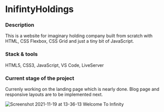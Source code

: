 # InifintyHoldings

### Description
This is a website for imaginary holding company built from scratch with HTML, CSS Flexbox, CSS Grid and just a tiny bit of JavaScript.

### Stack & tools
HTML5, CSS3, JavaScript, VS Code, LiveServer

### Current stage of the project
Currenly working on the landing page which is nearly done. Blog page and responsive layouts are to be implemented next.

![Screenshot 2021-11-19 at 13-36-13 Welcome To Infinity](https://user-images.githubusercontent.com/45717276/142624164-7acd3e36-421c-44d6-b69e-ba42da6f22a4.png)
